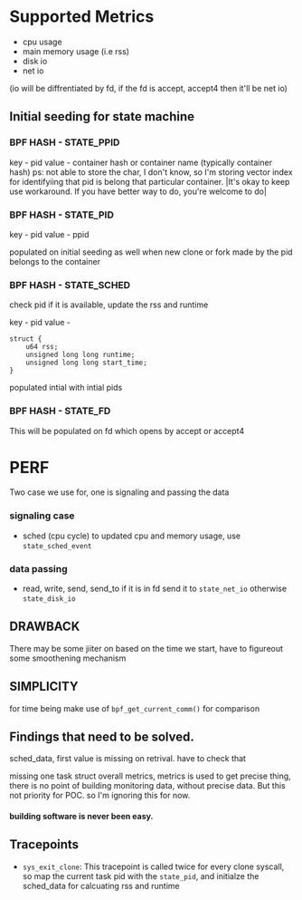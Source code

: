 # Supported Metrics
- cpu usage
- main memory usage (i.e rss)
- disk io
- net io

(io will be diffrentiated by fd, if the fd is accept, accept4 then it'll be net io)

## Initial seeding for state machine

### BPF HASH - STATE_PPID

key - pid
value - container hash or container name (typically container hash)
ps: not able to store the char, I don't know, so I'm storing vector index for identifyiing that pid is belong that particular container. 
|It's okay to keep use workaround. If you have better way to do, you're welcome to do|

### BPF HASH - STATE_PID

key - pid
value - ppid

populated on initial seeding as well when new clone or fork made by the pid belongs to the container

### BPF HASH - STATE_SCHED

check pid if it is available, update the rss and runtime

key - pid
value - 
```
struct {
    u64 rss;
    unsigned long long runtime;
    unsigned long long start_time;
}
```
populated intial with intial pids

### BPF HASH - STATE_FD
This will be populated on fd which opens by accept or accept4

# PERF 

Two case we use for, one is signaling and passing the data

### signaling case
 
- sched (cpu cycle) to updated cpu and memory usage, use `state_sched_event`
### data passing

- read, write, send, send_to if it is in fd send it to `state_net_io` otherwise `state_disk_io`

## DRAWBACK

There may be some jiiter on based on the time we start, have to figureout some smoothening mechanism

## SIMPLICITY

for time being make use of  `bpf_get_current_comm()` for comparison 

## Findings that need to be solved.
sched_data, first value is missing on retrival. have to check that

missing one task struct overall metrics, 
metrics is used to get precise thing, there is no point of building monitoring data, without precise data. But this not priority for POC. so I'm ignoring this for now.
#### building software is never been easy.

## Tracepoints

- `sys_exit_clone`: This tracepoint is called twice for every clone syscall, so map the current task pid with the `state_pid`, and initialze the sched_data for calcuating rss and runtime
